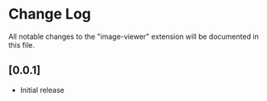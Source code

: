 # Change Log
All notable changes to the "image-viewer" extension will be documented in this file.


## [0.0.1]
- Initial release